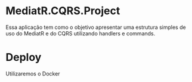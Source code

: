 # MediatR.CQRS.Project
Essa aplicação tem como o objetivo apresentar uma estrutura simples de uso do MediatR e do CQRS utilizando handlers e commands.

# Deploy
Utilizaremos o Docker
